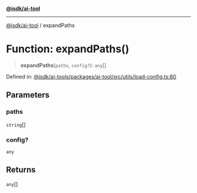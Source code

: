 [**@isdk/ai-tool**](../README.md)

***

[@isdk/ai-tool](../globals.md) / expandPaths

# Function: expandPaths()

> **expandPaths**(`paths`, `config?`): `any`[]

Defined in: [@isdk/ai-tools/packages/ai-tool/src/utils/load-config.ts:80](https://github.com/isdk/ai-tool.js/blob/d0765f898f217d97c57c6949502b4a7bef5dce5e/src/utils/load-config.ts#L80)

## Parameters

### paths

`string`[]

### config?

`any`

## Returns

`any`[]
